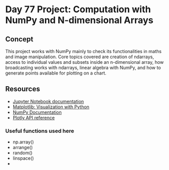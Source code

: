# Day 77 Project: Computation with NumPy and N-dimensional Arrays

## Concept

This project works with NumPy mainly to check its functionalities in maths and
image manipulation. Core topics covered are creation of ndarrays, access to
individual values and subsets inside an n-dimensional array, how broadcasting
works with ndarrays, linear algebra with NumPy, and how to generate points available
for plotting on a chart.

## Resources

- [Jupyter Notebook documentation](https://docs.jupyter.org/en/latest/)
- [Matplotlib: Visualization with Python](https://matplotlib.org/)
- [NumPy Documentation](https://numpy.org/doc/)
- [Plotly API reference](https://plotly.com/python-api-reference/index.html)

### Useful functions used here

- np.array()
- arrange()
- random()
- linspace()
- 